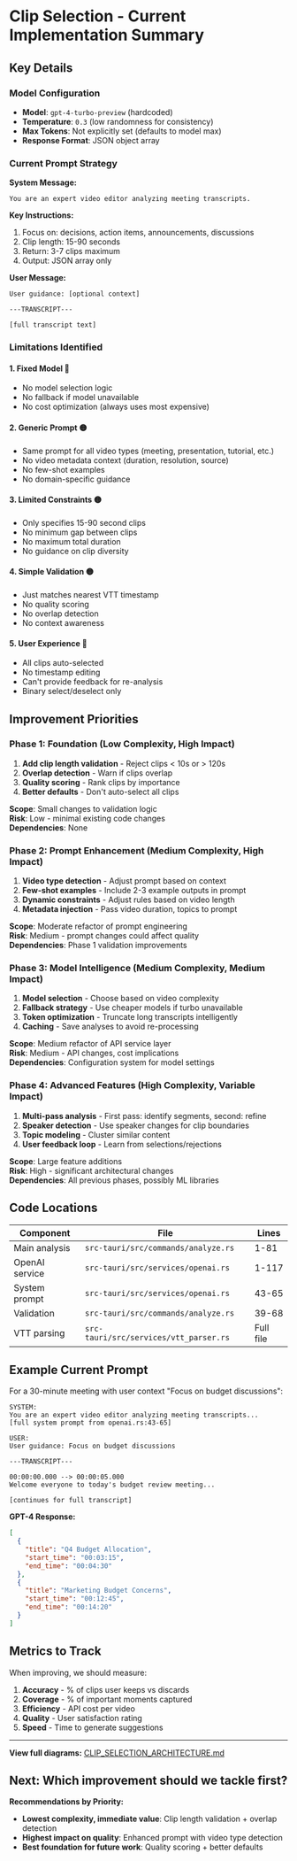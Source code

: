 # Clip Selection - Current Implementation Summary

## Key Details

### Model Configuration
- **Model**: `gpt-4-turbo-preview` (hardcoded)
- **Temperature**: `0.3` (low randomness for consistency)
- **Max Tokens**: Not explicitly set (defaults to model max)
- **Response Format**: JSON object array

### Current Prompt Strategy

**System Message:**
```
You are an expert video editor analyzing meeting transcripts.
```

**Key Instructions:**
1. Focus on: decisions, action items, announcements, discussions
2. Clip length: 15-90 seconds
3. Return: 3-7 clips maximum
4. Output: JSON array only

**User Message:**
```
User guidance: [optional context]

---TRANSCRIPT---

[full transcript text]
```

### Limitations Identified

#### 1. **Fixed Model** 🔴
- No model selection logic
- No fallback if model unavailable
- No cost optimization (always uses most expensive)

#### 2. **Generic Prompt** 🟡
- Same prompt for all video types (meeting, presentation, tutorial, etc.)
- No video metadata context (duration, resolution, source)
- No few-shot examples
- No domain-specific guidance

#### 3. **Limited Constraints** 🟡
- Only specifies 15-90 second clips
- No minimum gap between clips
- No maximum total duration
- No guidance on clip diversity

#### 4. **Simple Validation** 🟡
- Just matches nearest VTT timestamp
- No quality scoring
- No overlap detection
- No context awareness

#### 5. **User Experience** 🔴
- All clips auto-selected
- No timestamp editing
- Can't provide feedback for re-analysis
- Binary select/deselect only

## Improvement Priorities

### Phase 1: Foundation (Low Complexity, High Impact)
1. **Add clip length validation** - Reject clips < 10s or > 120s
2. **Overlap detection** - Warn if clips overlap
3. **Quality scoring** - Rank clips by importance
4. **Better defaults** - Don't auto-select all clips

**Scope**: Small changes to validation logic  
**Risk**: Low - minimal existing code changes  
**Dependencies**: None

### Phase 2: Prompt Enhancement (Medium Complexity, High Impact)
1. **Video type detection** - Adjust prompt based on context
2. **Few-shot examples** - Include 2-3 example outputs in prompt
3. **Dynamic constraints** - Adjust rules based on video length
4. **Metadata injection** - Pass video duration, topics to prompt

**Scope**: Moderate refactor of prompt engineering  
**Risk**: Medium - prompt changes could affect quality  
**Dependencies**: Phase 1 validation improvements

### Phase 3: Model Intelligence (Medium Complexity, Medium Impact)
1. **Model selection** - Choose based on video complexity
2. **Fallback strategy** - Use cheaper models if turbo unavailable
3. **Token optimization** - Truncate long transcripts intelligently
4. **Caching** - Save analyses to avoid re-processing

**Scope**: Medium refactor of API service layer  
**Risk**: Medium - API changes, cost implications  
**Dependencies**: Configuration system for model settings

### Phase 4: Advanced Features (High Complexity, Variable Impact)
1. **Multi-pass analysis** - First pass: identify segments, second: refine
2. **Speaker detection** - Use speaker changes for clip boundaries
3. **Topic modeling** - Cluster similar content
4. **User feedback loop** - Learn from selections/rejections

**Scope**: Large feature additions  
**Risk**: High - significant architectural changes  
**Dependencies**: All previous phases, possibly ML libraries

## Code Locations

| Component | File | Lines |
|-----------|------|-------|
| Main analysis | `src-tauri/src/commands/analyze.rs` | 1-81 |
| OpenAI service | `src-tauri/src/services/openai.rs` | 1-117 |
| System prompt | `src-tauri/src/services/openai.rs` | 43-65 |
| Validation | `src-tauri/src/commands/analyze.rs` | 39-68 |
| VTT parsing | `src-tauri/src/services/vtt_parser.rs` | Full file |

## Example Current Prompt

For a 30-minute meeting with user context "Focus on budget discussions":

```
SYSTEM:
You are an expert video editor analyzing meeting transcripts...
[full system prompt from openai.rs:43-65]

USER:
User guidance: Focus on budget discussions

---TRANSCRIPT---

00:00:00.000 --> 00:00:05.000
Welcome everyone to today's budget review meeting...

[continues for full transcript]
```

**GPT-4 Response:**
```json
[
  {
    "title": "Q4 Budget Allocation",
    "start_time": "00:03:15",
    "end_time": "00:04:30"
  },
  {
    "title": "Marketing Budget Concerns",
    "start_time": "00:12:45",
    "end_time": "00:14:20"
  }
]
```

## Metrics to Track

When improving, we should measure:

1. **Accuracy** - % of clips user keeps vs discards
2. **Coverage** - % of important moments captured
3. **Efficiency** - API cost per video
4. **Quality** - User satisfaction rating
5. **Speed** - Time to generate suggestions

---

**View full diagrams:** [CLIP_SELECTION_ARCHITECTURE.md](./CLIP_SELECTION_ARCHITECTURE.md)

## Next: Which improvement should we tackle first?

**Recommendations by Priority:**
- **Lowest complexity, immediate value**: Clip length validation + overlap detection
- **Highest impact on quality**: Enhanced prompt with video type detection  
- **Best foundation for future work**: Quality scoring + better defaults
